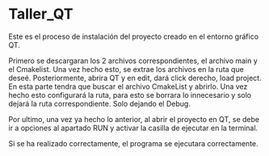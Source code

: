 # Taller_QT

Este es el proceso de instalación del proyecto creado en el entorno gráfico QT.

Primero se descargaran los 2 archivos correspondientes, el archivo main y el Cmakelist.
Una vez hecho esto, se extrae los archivos en la ruta que deseé.
Posteriormente, abrira QT y en edit, dará click derecho, load project.
En esta parte tendra que buscar el archivo CmakeList y abrirlo. Una vez hecho esto
configurará la ruta, para esto se borrara lo innecesario y solo dejará la ruta correspondiente.
Solo dejando el Debug.

Por ultimo, una vez ya hecho lo anterior, al abrir el proyecto en QT, se debe ir a opciones
al apartado RUN y activar la casilla de ejecutar en la terminal.

Si se ha realizado correctamente, el programa se ejecutara correctamente.
